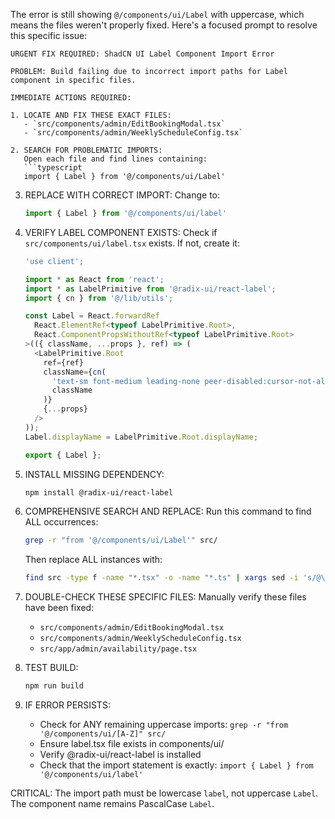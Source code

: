 The error is still showing `@/components/ui/Label` with uppercase, which means the files weren't properly fixed. Here's a focused prompt to resolve this specific issue:

```
URGENT FIX REQUIRED: ShadCN UI Label Component Import Error

PROBLEM: Build failing due to incorrect import paths for Label component in specific files.

IMMEDIATE ACTIONS REQUIRED:

1. LOCATE AND FIX THESE EXACT FILES:
   - `src/components/admin/EditBookingModal.tsx`
   - `src/components/admin/WeeklyScheduleConfig.tsx`

2. SEARCH FOR PROBLEMATIC IMPORTS:
   Open each file and find lines containing:
   ```typescript
   import { Label } from '@/components/ui/Label'
   ```

3. REPLACE WITH CORRECT IMPORT:
   Change to:
   ```typescript
   import { Label } from '@/components/ui/label'
   ```

4. VERIFY LABEL COMPONENT EXISTS:
   Check if `src/components/ui/label.tsx` exists. If not, create it:
   ```typescript
   'use client';

   import * as React from 'react';
   import * as LabelPrimitive from '@radix-ui/react-label';
   import { cn } from '@/lib/utils';

   const Label = React.forwardRef
     React.ElementRef<typeof LabelPrimitive.Root>,
     React.ComponentPropsWithoutRef<typeof LabelPrimitive.Root>
   >(({ className, ...props }, ref) => (
     <LabelPrimitive.Root
       ref={ref}
       className={cn(
         'text-sm font-medium leading-none peer-disabled:cursor-not-allowed peer-disabled:opacity-70',
         className
       )}
       {...props}
     />
   ));
   Label.displayName = LabelPrimitive.Root.displayName;

   export { Label };
   ```

5. INSTALL MISSING DEPENDENCY:
   ```bash
   npm install @radix-ui/react-label
   ```

6. COMPREHENSIVE SEARCH AND REPLACE:
   Run this command to find ALL occurrences:
   ```bash
   grep -r "from '@/components/ui/Label'" src/
   ```

   Then replace ALL instances with:
   ```bash
   find src -type f -name "*.tsx" -o -name "*.ts" | xargs sed -i 's/@\/components\/ui\/Label/@\/components\/ui\/label/g'
   ```

7. DOUBLE-CHECK THESE SPECIFIC FILES:
   Manually verify these files have been fixed:
   - `src/components/admin/EditBookingModal.tsx`
   - `src/components/admin/WeeklyScheduleConfig.tsx`
   - `src/app/admin/availability/page.tsx`

8. TEST BUILD:
   ```bash
   npm run build
   ```

9. IF ERROR PERSISTS:
   - Check for ANY remaining uppercase imports: `grep -r "from '@/components/ui/[A-Z]" src/`
   - Ensure label.tsx file exists in components/ui/
   - Verify @radix-ui/react-label is installed
   - Check that the import statement is exactly: `import { Label } from '@/components/ui/label'`

CRITICAL: The import path must be lowercase `label`, not uppercase `Label`. The component name remains PascalCase `Label`.
```